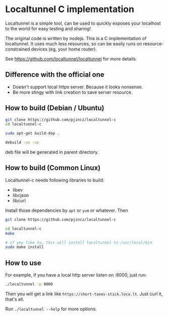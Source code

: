 # Localtunnel C implementation

Localtunnel is a simple tool, can be used to quickly exposes your localhost to
the world for easy testing and sharing!

The original code is written by nodejs. This is a C implementation of
localtunnel. It uses much less resources, so can be easily runs on
resource-constrained devices (eg, your home router).

See <https://github.com/localtunnel/localtunnel> for more details.

## Difference with the official one

* Doesn't support local https server. Because it looks nonsense.
* Be more stingy with link creation to save server resource.

## How to build (Debian / Ubuntu)

```sh
git clone https://github.com/pjincz/localtunnel-c
cd localtunnel-c

sudo apt-get build-dep .

debuild -us -uc
```

deb file will be generated in parent directory.

## How to build (Common Linux)

Localtunnel-c needs following libraries to build:

* libev
* libcjson
* libcurl

Install those dependencies by `apt` or `yum` or whatever. Then

```sh
git clone https://github.com/pjincz/localtunnel-c

cd localtunnel-c
make

# if you like to, this will install localtunnel to /usr/local/bin
sudo make install
```

## How to use

For example, if you have a local http server listen on :8000, just run:

```sh
./localtunnel -p 8000
```

Then you will get a link like `https://short-taxes-stick.loca.lt`. Just curl it,
that's all.

Run `./localtunnel --help` for more options.
